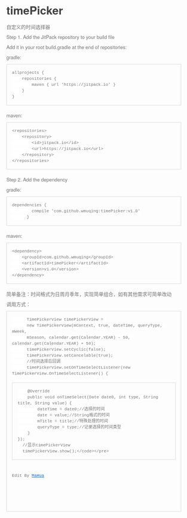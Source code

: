 <html lang="en"><head>
    <meta charset="UTF-8">
    <title></title>
<style id="system" type="text/css">h1,h2,h3,h4,h5,h6,p,blockquote {    margin: 0;    padding: 0;}body {    font-family: "Helvetica Neue", Helvetica, "Hiragino Sans GB", Arial, sans-serif;    font-size: 13px;    line-height: 18px;    color: #737373;    margin: 10px 13px 10px 13px;}a {    color: #0069d6;}a:hover {    color: #0050a3;    text-decoration: none;}a img {    border: none;}p {    margin-bottom: 9px;}h1,h2,h3,h4,h5,h6 {    color: #404040;    line-height: 36px;}h1 {    margin-bottom: 18px;    font-size: 30px;}h2 {    font-size: 24px;}h3 {    font-size: 18px;}h4 {    font-size: 16px;}h5 {    font-size: 14px;}h6 {    font-size: 13px;}hr {    margin: 0 0 19px;    border: 0;    border-bottom: 1px solid #ccc;}blockquote {    padding: 13px 13px 21px 15px;    margin-bottom: 18px;    font-family:georgia,serif;    font-style: italic;}blockquote:before {    content:"C";    font-size:40px;    margin-left:-10px;    font-family:georgia,serif;    color:#eee;}blockquote p {    font-size: 14px;    font-weight: 300;    line-height: 18px;    margin-bottom: 0;    font-style: italic;}code, pre {    font-family: Monaco, Andale Mono, Courier New, monospace;}code {    background-color: #fee9cc;    color: rgba(0, 0, 0, 0.75);    padding: 1px 3px;    font-size: 12px;    -webkit-border-radius: 3px;    -moz-border-radius: 3px;    border-radius: 3px;}pre {    display: block;    padding: 14px;    margin: 0 0 18px;    line-height: 16px;    font-size: 11px;    border: 1px solid #d9d9d9;    white-space: pre-wrap;    word-wrap: break-word;}pre code {    background-color: #fff;    color:#737373;    font-size: 11px;    padding: 0;}@media screen and (min-width: 768px) {    body {        width: 748px;        margin:10px auto;    }}</style><style id="custom" type="text/css"></style></head>
<body marginheight="0"><h1>timePicker</h1>
<p>自定义的时间选择器

</p>
<p>Step 1. Add the JitPack repository to your build file

</p>
<p>Add it in your root build.gradle at the end of repositories:

</p>
<p>gradle:

</p>
<pre><code>allprojects {
    repositories {
        maven { url 'https://jitpack.io' }
    }
}</code></pre>
<p>maven:

</p>
<pre><code>&lt;repositories&gt;
    &lt;repository&gt;
        &lt;id&gt;jitpack.io&lt;/id&gt;
        &lt;url&gt;https://jitpack.io&lt;/url&gt;
    &lt;/repository&gt;
&lt;/repositories&gt;</code></pre>
<p>Step 2. Add the dependency

</p>
<p>gradle:

</p>
<pre><code>dependencies {
        compile 'com.github.wmuqing:timePicker:v1.0'
      }</code></pre>
<p>maven: 

</p>
<pre><code>&lt;dependency&gt;
    &lt;groupId&gt;com.github.wmuqing&lt;/groupId&gt;
    &lt;artifactId&gt;timePicker&lt;/artifactId&gt;
    &lt;version&gt;v1.0&lt;/version&gt;
&lt;/dependency&gt;</code></pre>
<p>简单备注：时间格式为日周月季年，实现简单组合，如有其他需求可简单改动

</p>
<p>调用方式：

</p>
<pre><code>      TimePickerView timePickerView = 
      new TimePickerView(mContext, true, dateTime, queryType, mWeek,
      mSeason, calendar.get(Calendar.YEAR) - 50, calendar.get(Calendar.YEAR) + 50);
      timePickerView.setCyclic(false);
      timePickerView.setCancelable(true);
      //时间选择后回调
      timePickerView.setOnTimeSelectListener(new TimePickerView.OnTimeSelectListener() {

        @Override
        public void onTimeSelect(Date date0, int type, String title, String value) {
            dateTime = date0;//选择的时间
            date = value;//String格式的时间
            mTitle = title;//特殊处理的时间
            queryType = type;//记录选择的时间类型
        }
    });
      //显示timePickerView
      timePickerView.show();</code></pre>
<p>Edit By <a href="http://mahua.jser.me">MaHua</a></p>
</body></html>